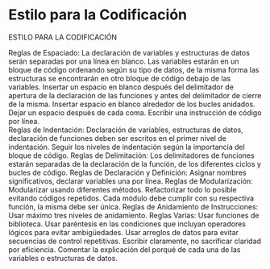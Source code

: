 # Estilo para la Codificación

ESTILO PARA LA CODIFICACIÓN

Reglas de Espaciado:
La declaración de variables y estructuras de datos serán separadas por una línea en blanco. Las variables estarán en un bloque de código ordenando según su tipo de datos, de la misma forma las estructuras se encontrarán en otro bloque de código debajo de las variables.
Insertar un espacio en blanco después del delimitador de apertura de la declaración de las funciones y antes del delimitador de cierre de la misma.
Insertar espacio en blanco alrededor de los bucles anidados.
Dejar un espacio después de cada coma.
Escribir una instrucción de código por línea.  
Reglas de Indentación:
Declaración de variables, estructuras de datos, declaración de funciones deben ser escritos en el primer nivel de indentación.
Seguir los niveles de indentación según la importancia del bloque de código.
Reglas de Delimitación:
Los delimitadores de funciones estarán separadas de la declaración de la función, de los diferentes ciclos y bucles de código.
Reglas de Declaración y Definición:
Asignar nombres significativos, declarar variables una por línea.
Reglas de Modularización:
Modularizar usando diferentes métodos.
Refactorizar todo lo posible evitando códigos repetidos.
Cada módulo debe cumplir con su respectiva función, la misma debe ser única.
Reglas de Anidamiento de Instrucciones:
Usar máximo tres niveles de anidamiento.
Reglas Varias:
Usar funciones de biblioteca.
Usar paréntesis en las condiciones que incluyan operadores lógicos para evitar ambigüedades.
Usar arreglos de datos para evitar secuencias de control repetitivas.
Escribir claramente, no sacrificar claridad por eficiencia. Comentar la explicación del porqué de cada una de las variables o estructuras de datos.

